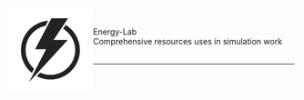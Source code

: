<img src="/images/EL_logo.jpg" width="150" align = "left">
<br>
<br>
Energy-Lab
<br>
Comprehensive resources uses in simulation work
<br>
<br>
<hr>

